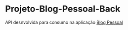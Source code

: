 # Projeto-Blog-Pessoal-Back

API desnvolvida para consumo na aplicação <a href="https://nosso-blog-pessoal.netlify.app">Blog Pessoal</a>

